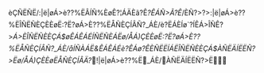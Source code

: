 èÇÑËÑË/:|ë|øÁ>è??%ËÂÍÑ%ÈøÊ?¦ÁÄÈã?Ê_?ÊÁÑ>Ã?Ê_/ÈÑ?>?>:|ë|øÁ>è??%ËÎÑËÑÈÇÈÈøË:?Ë?øÁ>È??%ËÅÑÈÇÍÂÑ?_ÁÈ/è?ËÁÈÍø`?ÍÊÁ>ÎÑÊ?>_Á>ÈÎÑËÑÈÈÇÁ$øÊÁÊÁÉÍÑËÑÈÁËø/ÅÁ)ÇÈÈøË:?Ë?øÁ>È??%ËÅÑÈÇÍÂÑ?_ÁÈ/åÍÑÀÁË&ÊÁÊÁÉè?ÊÁø?ÊÈÑËËÍÁËÎÑËÑÈÈÇÁ$ÀÑËÄÍËËÑ?>Ëø/ÅÁ)ÇÈÈøËÅÑÈÇÍÂÄ?_!|ë|øÁ>è??%Ë_ÁÈ/ÀÑËÄÍËËÑ?>Ë
